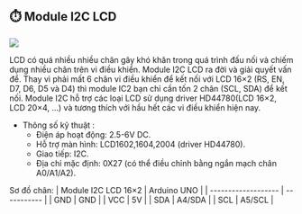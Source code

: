 ## ⏱️ Module I2C LCD

![](https://components101.com/sites/default/files/components/I2C-Serial-Interface-Adapter-Module.jpg)

LCD có quá nhiều nhiều chân gây khó khăn trong quá trình đấu nối và chiếm dụng nhiều chân trên vi điều khiển.
Module I2C LCD ra đời và giải quyết vấn để.
Thay vì phải mất 6 chân vi điều khiển để kết nối với LCD 16×2 (RS, EN, D7, D6, D5 và D4) thì module IC2 bạn chỉ cần tốn 2 chân (SCL, SDA) để kết nối. Module I2C hỗ trợ các loại LCD sử dụng driver HD44780(LCD 16×2, LCD 20×4, …) và tương thích với hầu hết các vi điều khiển hiện nay.

- Thông số kỹ thuật :
  - Điện áp hoạt động: 2.5-6V DC.
  - Hỗ trợ màn hình: LCD1602,1604,2004 (driver HD44780).
  - Giao tiếp: I2C.
  - Địa chỉ mặc định: 0X27 (có thể điều chỉnh bằng ngắn mạch chân A0/A1/A2).

Sơ đồ chân:
| Module I2C LCD 16×2 | Arduino UNO |
| ------------------- | ----------- |
| GND                 | GND         |
| VCC                 | 5V          |
| SDA                 | A4/SDA      |
| SCL                 | A5/SCL      |
